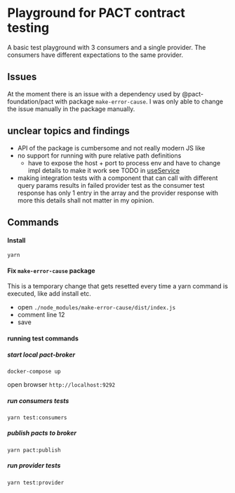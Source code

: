 # Playground for PACT contract testing

A basic test playground with 3 consumers and a single provider.
The consumers have different expectations to the same provider.

## Issues
At the moment there is an issue with a dependency used by @pact-foundation/pact with package
`make-error-cause`. I was only able to change the issue manually in the package manually.

## unclear topics and findings
* API of the package is cumbersome and not really modern JS like
* no support for running with pure relative path definitions
  * have to expose the host + port to process env and have to change impl details to make it work see TODO in [useService](./consumer-c/src/hooks/useService.ts)
* making integration tests with a component that can call with different query params results in failed provider test as the consumer test response has only 1 entry in the array and the provider response with more
  this details shall not matter in my opinion.

## Commands

#### Install
```shell
yarn
```

#### Fix `make-error-cause` package
This is a temporary change that gets resetted every time a yarn command is executed, like add install etc.

* open `./node_modules/make-error-cause/dist/index.js`
* comment line 12
* save

#### running test commands

##### start local pact-broker
```shell
docker-compose up
```
open browser `http://localhost:9292`
##### run consumers tests
 ```shell
 yarn test:consumers
 ```

##### publish pacts to broker
 ```shell
 yarn pact:publish
 ```

##### run provider tests
```shell
yarn test:provider
```
